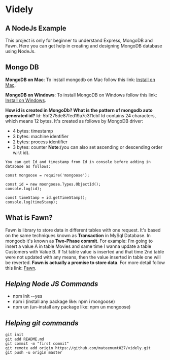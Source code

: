 # Videly 
## A NodeJs Example
This project is only for beginner to understand Express, MongoDB and Fawn.
Here you can get help in creating and designing MongoDB database using NodeJs. 

## Mongo DB
**MongoDB on Mac**: To install mongodb on Mac follow this link: [Install on Mac](https://treehouse.github.io/installation-guides/mac/mongo-mac.html).

**MongoDB on Windows**: To install MongoDB on Windows follow this link: [Install on Windows](https://treehouse.github.io/installation-guides/windows/mongo-windows.html).

**How id is created in MongoDb? What is the pattern of mongodb auto generated id?**
Id: 5bf275de87fed19a7c3f1cbf
Id contains 24 characters, which means 12 bytes. It's created as follows by MongoDB driver:

- 4 bytes: timestamp 
- 3 bytes: machine identifier
- 2 bytes: process identifier
- 3 bytes: counter
**Note**:(you can also set ascending or descending order w.r.t id).

```
You can get Id and timestamp from Id in console before adding in database as follows: 

const mongoose = require('mongoose');

const id = new moongoose.Types.ObjectId();
console.log(id);

const timeStamp = id.getTimeStamp(); 
console.log(timeStamp);
```

## What is Fawn? 
Fawn is library to store data in different tables with one request. It's based on the same techniques known as **Transaction** in MySql Database. In mongodb it's known as **Two-Phase commit**. 
For example: 
I'm going to insert a value A in table Movies and same time I wanna update a table Customers with Value B. If 1st table value is inserted and that time 2nd table were not updated with any means, then the value inserted in table one will be reverted. **Fawn is actually a promise to store data**. 
For more detail follow this link: [Fawn](https://github.com/e-oj/Fawn).

## *Helping Node JS Commands*
- npm init --yes
- npm i (install any package like: npm i mongoose)
- npm un (un-install any package like: npm un mongoose)
 

## *Helping git commands*

```
git init 
git add README.md 
git commit -m "first commit" 
git remote add origin https://github.com/mateenumt027/videly.git 
git push -u origin master 
```